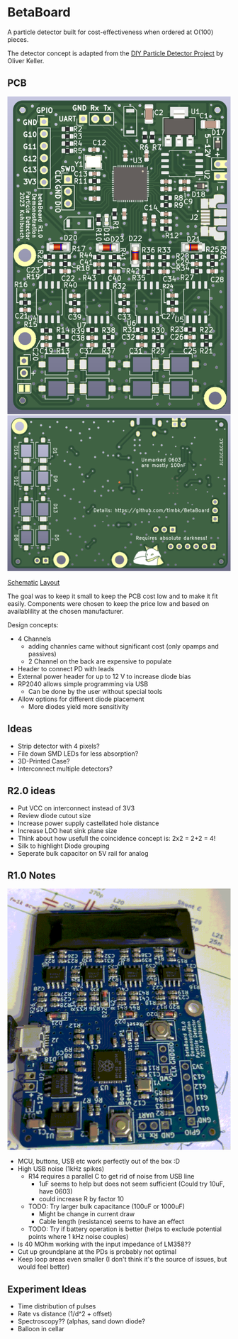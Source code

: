 # BetaBoard

A particle detector built for cost-effectiveness when ordered at O(100) pieces.

The detector concept is adapted from the [DIY Particle Detector Project](https://github.com/ozel/DIY_particle_detector) by Oliver Keller.

## PCB

![PCB front view](img/r1.0_pcb_front.png)
![PCB back view](img/r1.0_pcb_back.png)

[Schematic](betaBoard/pdf/betaBoard_sch.pdf)
[Layout](betaBoard/pdf/betaBoard_pdf.pdf)

The goal was to keep it small to keep the PCB cost low and to make it fit easily.
Components were chosen to keep the price low and based on availablility at the chosen manufacturer.

Design concepts:
* 4 Channels
    * adding channles came without significant cost (only opamps and passives)
    * 2 Channel on the back are expensive to populate
* Header to connect PD with leads
* External power header for up to 12 V to increase diode bias
* RP2040 allows simple programming via USB
    * Can be done by the user without special tools
* Allow options for different diode placement
    * More diodes yield more sensitivity

## Ideas

* Strip detector with 4 pixels?
* File down SMD LEDs for less absorption?
* 3D-Printed Case?
* Interconnect multiple detectors?

## R2.0 ideas

* Put VCC on interconnect instead of 3V3
* Review diode cutout size
* Increase power supply castellated hole distance
* Increase LDO heat sink plane size
* Think about how usefull the coincidence concept is: 2x2 = 2+2 = 4!
* Silk to highlight Diode grouping
* Seperate bulk capacitor on 5V rail for analog

## R1.0 Notes

![PCB first LED blinking](img/hello_world.gif)

* MCU, buttons, USB etc work perfectly out of the box :D
* High USB noise (1kHz spikes)
    * R14 requires a parallel C to get rid of noise from USB line
        * 1uF seems to help but does not seem sufficient (Could try 10uF, have 0603)
        * could increase R by factor 10
    * TODO: Try larger bulk capacitance (100uF or 1000uF)
        * Might be change in current draw
        * Cable length (resistance) seems to have an effect
    * TODO: Try if battery operation is better (helps to exclude potential points where 1 kHz noise couples)
* Is 40 MOhm working with the input impedance of LM358??
* Cut up groundplane at the PDs is probably not optimal
* Keep loop areas even smaller (I don't think it's the source of issues, but would feel better)


## Experiment Ideas

* Time distribution of pulses
* Rate vs distance (1/d^2 + offset)
* Spectroscopy?? (alphas, sand down diode?
* Balloon in cellar
